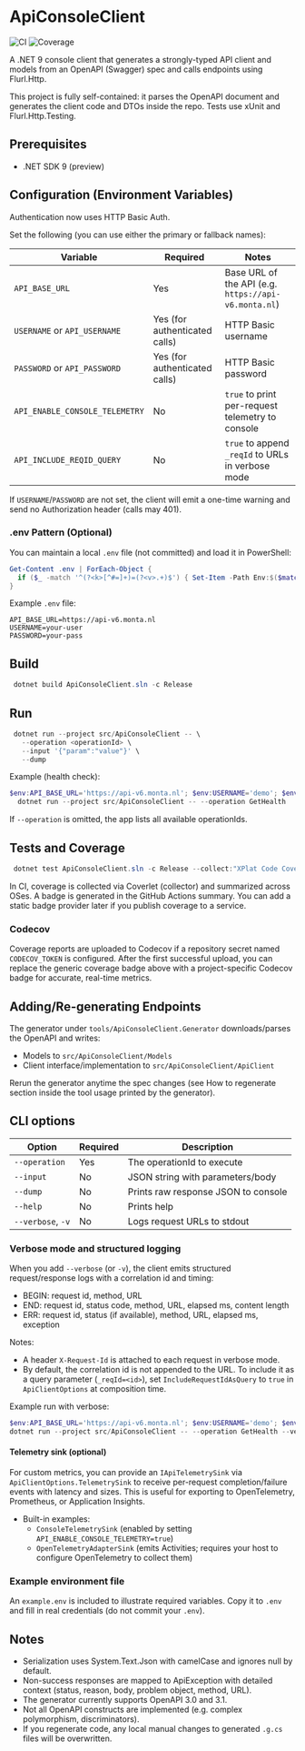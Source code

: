 # ApiConsoleClient

![CI](https://github.com/xancenl/ApiConsoleClient/actions/workflows/dotnet-desktop.yml/badge.svg)
![Coverage](https://img.shields.io/badge/coverage-codecov-blue?logo=codecov)

A .NET 9 console client that generates a strongly-typed API client and models from an OpenAPI (Swagger) spec and calls endpoints using Flurl.Http.

This project is fully self-contained: it parses the OpenAPI document and generates the client code and DTOs inside the repo. Tests use xUnit and Flurl.Http.Testing.

## Prerequisites

- .NET SDK 9 (preview)

## Configuration (Environment Variables)

Authentication now uses HTTP Basic Auth.

Set the following (you can use either the primary or fallback names):

| Variable | Required | Notes |
| -------- | -------- | ----- |
| `API_BASE_URL` | Yes | Base URL of the API (e.g. `https://api-v6.monta.nl`) |
| `USERNAME` or `API_USERNAME` | Yes (for authenticated calls) | HTTP Basic username |
| `PASSWORD` or `API_PASSWORD` | Yes (for authenticated calls) | HTTP Basic password |
| `API_ENABLE_CONSOLE_TELEMETRY` | No | `true` to print per-request telemetry to console |
| `API_INCLUDE_REQID_QUERY` | No | `true` to append `_reqId` to URLs in verbose mode |

If `USERNAME`/`PASSWORD` are not set, the client will emit a one-time warning and send no Authorization header (calls may 401).

### .env Pattern (Optional)

You can maintain a local `.env` file (not committed) and load it in PowerShell:

```powershell
Get-Content .env | ForEach-Object {
  if ($_ -match '^(?<k>[^#=]+)=(?<v>.+)$') { Set-Item -Path Env:$($matches.k.Trim()) -Value ($matches.v.Trim()) }
}
```

Example `.env` file:

```dotenv
API_BASE_URL=https://api-v6.monta.nl
USERNAME=your-user
PASSWORD=your-pass
```

## Build

```powershell
 dotnet build ApiConsoleClient.sln -c Release
```

## Run

```powershell
 dotnet run --project src/ApiConsoleClient -- \
   --operation <operationId> \
   --input '{"param":"value"}' \
   --dump
```

Example (health check):

```powershell
$env:API_BASE_URL='https://api-v6.monta.nl'; $env:USERNAME='demo'; $env:PASSWORD='secret'; \
  dotnet run --project src/ApiConsoleClient -- --operation GetHealth
```

If `--operation` is omitted, the app lists all available operationIds.

## Tests and Coverage

```powershell
 dotnet test ApiConsoleClient.sln -c Release --collect:"XPlat Code Coverage" --settings ApiConsoleClient.runsettings
```

In CI, coverage is collected via Coverlet (collector) and summarized across OSes. A badge is generated in the GitHub Actions summary. You can add a static badge provider later if you publish coverage to a service.

### Codecov

Coverage reports are uploaded to Codecov if a repository secret named `CODECOV_TOKEN` is configured. After the first successful upload, you can replace the generic coverage badge above with a project-specific Codecov badge for accurate, real-time metrics.

## Adding/Re-generating Endpoints

The generator under `tools/ApiConsoleClient.Generator` downloads/parses the OpenAPI and writes:

- Models to `src/ApiConsoleClient/Models`
- Client interface/implementation to `src/ApiConsoleClient/ApiClient`

Rerun the generator anytime the spec changes (see How to regenerate section inside the tool usage printed by the generator).

## CLI options

| Option | Required | Description |
|---|---|---|
| `--operation` | Yes | The operationId to execute |
| `--input` | No | JSON string with parameters/body |
| `--dump` | No | Prints raw response JSON to console |
| `--help` | No | Prints help |
| `--verbose`, `-v` | No | Logs request URLs to stdout |

### Verbose mode and structured logging

When you add `--verbose` (or `-v`), the client emits structured request/response logs with a correlation id and timing:

- BEGIN: request id, method, URL
- END: request id, status code, method, URL, elapsed ms, content length
- ERR: request id, status (if available), method, URL, elapsed ms, exception

Notes:

- A header `X-Request-Id` is attached to each request in verbose mode.
- By default, the correlation id is not appended to the URL. To include it as a query parameter (`_reqId=<id>`), set `IncludeRequestIdAsQuery` to `true` in `ApiClientOptions` at composition time.

Example run with verbose:

```powershell
$env:API_BASE_URL='https://api-v6.monta.nl'; $env:USERNAME='demo'; $env:PASSWORD='secret'
dotnet run --project src/ApiConsoleClient -- --operation GetHealth --verbose
```

#### Telemetry sink (optional)

For custom metrics, you can provide an `IApiTelemetrySink` via `ApiClientOptions.TelemetrySink` to receive per-request completion/failure events with latency and sizes. This is useful for exporting to OpenTelemetry, Prometheus, or Application Insights.

- Built-in examples:
  - `ConsoleTelemetrySink` (enabled by setting `API_ENABLE_CONSOLE_TELEMETRY=true`)
  - `OpenTelemetryAdapterSink` (emits Activities; requires your host to configure OpenTelemetry to collect them)

### Example environment file

An `example.env` is included to illustrate required variables. Copy it to `.env` and fill in real credentials (do not commit your `.env`).

## Notes

- Serialization uses System.Text.Json with camelCase and ignores null by default.
- Non-success responses are mapped to ApiException with detailed context (status, reason, body, problem object, method, URL).
- The generator currently supports OpenAPI 3.0 and 3.1.
- Not all OpenAPI constructs are implemented (e.g. complex polymorphism, discriminators).
- If you regenerate code, any local manual changes to generated `.g.cs` files will be overwritten.
